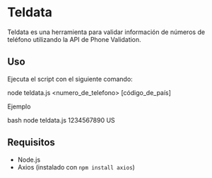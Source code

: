 
# Teldata

Teldata es una herramienta para validar información de números de teléfono utilizando la API de Phone Validation.

## Uso

Ejecuta el script con el siguiente comando:


node teldata.js <numero_de_telefono> [código_de_país]


Ejemplo

bash
node teldata.js 1234567890 US


## Requisitos

- Node.js
- Axios (instalado con `npm install axios`)

